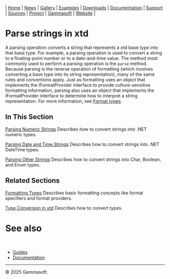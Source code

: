| [Home](home.md) | [News](news.md) | [Gallery](gallery.md) | [Examples](examples.md) | [Downloads](downloads.md) | [Documentation](documentation.md) | [Support](support.md) | [Sources](https://github.com/gammasoft71/xtd) | [Project](https://sourceforge.net/projects/xtdpro/) | [Gammasoft](gammasoft.md) | [Website](https://gammasoft71.github.io/xtd) |

# Parse strings in xtd

A parsing operation converts a string that represents a xtd base type into that base type. 
For example, a parsing operation is used to convert a string to a floating-point number or to a date-and-time value.
The method most commonly used to perform a parsing operation is the `parse` method. 
Because parsing is the reverse operation of formatting (which involves converting a base type into its string representation), many of the same rules and conventions apply. 
Just as formatting uses an object that implements the IFormatProvider interface to provide culture-sensitive formatting information, parsing also uses an object that implements the IFormatProvider interface to determine how to interpret a string representation. 
For more information, see [Format types](format_overview.md).

## In This Section

[Parsing Numeric Strings](parse_numeric_strings.md) Describes how to convert strings into .NET numeric types.

[Parsing Date and Time Strings](parse_date_and_time_strings.md) Describes how to convert strings into .NET DateTime types.

[Parsing Other Strings](parse_other_type_strings.md) Describes how to convert strings into Char, Boolean, and Enum types.

## Related Sections

[Formatting Types](format_overview.md) Describes basic formatting concepts like format specifiers and format providers.

[Type Conversion in xtd](type_conversion_overview_overview.md) Describes how to convert types.

# See also
​
* [Guides](guides.md)
* [Documentation](documentation.md)

______________________________________________________________________________________________

© 2025 Gammasoft.
